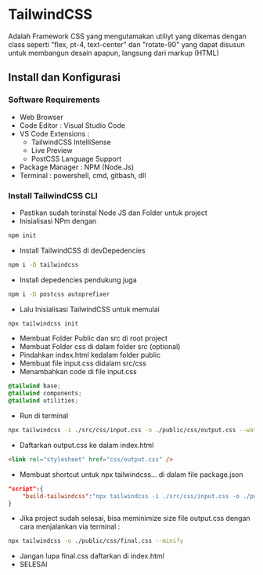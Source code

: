 # TailwindCSS

Adalah Framework CSS yang mengutamakan utiliyt yang dikemas dengan class seperti "flex, pt-4, text-center" dan "rotate-90" yang dapat disusun untuk membangun desain apapun, langsung dari markup (HTML)

## Install dan Konfigurasi

### Software Requirements

- Web Browser
- Code Editor : Visual Studio Code
- VS Code Extensions :
  - TailwindCSS IntelliSense
  - Live Preview
  - PostCSS Language Support
- Package Manager : NPM (Node.Js)
- Terminal : powershell, cmd, gitbash, dll

### Install TailwindCSS CLI

- Pastikan sudah terinstal Node JS dan Folder untuk project
- Inisialisasi NPm dengan

```sh
npm init
```

- Install TailwindCSS di devDepedencies

```sh
npm i -D tailwindcss
```

- Install depedencies pendukung juga

```sh
npm i -D postcss autoprefixer
```

- Lalu Inisialisasi TailwindCSS untuk memulai

```sh
npx tailwindcss init
```

- Membuat Folder Public dan src di root project
- Membuat Folder css di dalam folder src (optional)
- Pindahkan index.html kedalam folder public
- Membuat file input.css didalam src/css
- Menambahkan code di file input.css

```css
@tailwind base;
@tailwind components;
@tailwind utilities;
```

- Run di terminal

```sh
npx tailwindcss -i ./src/css/input.css -o ./public/css/output.css --watch
```

- Daftarkan output.css ke dalam index.html

```html
<link rel="stylesheet" href="css/output.css" />
```

- Membuat shortcut untuk npx tailwindcss... di dalam file package.json

```json
"script":{
    "build-tailwindcss":"npx tailwindcss -i ./src/css/input.css -o ./public/css/output.css --watch"
}
```

- Jika project sudah selesai, bisa meminimize size file output.css dengan cara menjalankan via terminal :

```sh
npx tailwindcss -o ./public/css/final.css --minify
```

- Jangan lupa final.css daftarkan di index.html
- SELESAI
